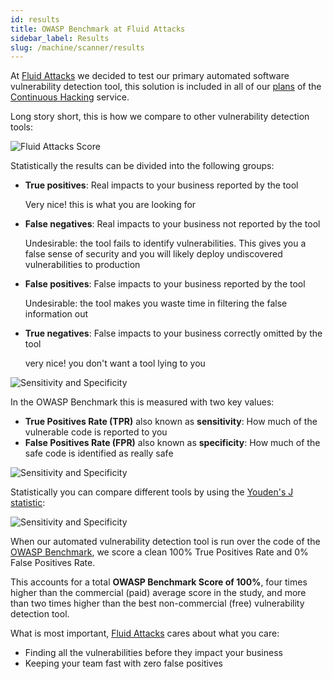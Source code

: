 ```yaml
---
id: results
title: OWASP Benchmark at Fluid Attacks
sidebar_label: Results
slug: /machine/scanner/results
---
```


At [Fluid Attacks](https://fluidattacks.com)
we decided to test our primary automated software vulnerability detection tool,
this solution is included in all of our [plans](https://fluidattacks.com/plans/)
of the [Continuous Hacking](https://fluidattacks.com/services/continuous-hacking/) service.

Long story short, this is how we compare to other vulnerability detection tools:

![Fluid Attacks Score](/img/owasp-benchmark/our-score/fluid-attacks-score.png)

Statistically the results can be divided into the following groups:
- **True positives**: Real impacts to your business reported by the tool

  Very nice! this is what you are looking for
- **False negatives**: Real impacts to your business not reported by the tool

  Undesirable: the tool fails to identify vulnerabilities.
  This gives you a false sense of security and you will
  likely deploy undiscovered vulnerabilities to production
- **False positives**: False impacts to your business reported by the tool

  Undesirable: the tool makes you waste time in filtering the false information out
- **True negatives**: False impacts to your business correctly omitted by the tool

  very nice! you don't want a tool lying to you

![Sensitivity and Specificity](/img/owasp-benchmark/our-score/results-categories.png)

In the OWASP Benchmark this is measured with two key values:
- **True Positives Rate (TPR)** also known as **sensitivity**:
  How much of the vulnerable code is reported to you
- **False Positives Rate (FPR)** also known as **specificity**:
  How much of the safe code is identified as really safe

![Sensitivity and Specificity](/img/owasp-benchmark/our-score/sensitivity-and-specificity.png)

Statistically you can compare different tools by using the
[Youden's J statistic](https://en.wikipedia.org/wiki/Youden%27s_J_statistic):

![Sensitivity and Specificity](/img/owasp-benchmark/our-score/youdens-index.svg)

When our automated vulnerability detection tool is run over the code of the
[OWASP Benchmark](https://github.com/OWASP/Benchmark),
we score a clean 100% True Positives Rate and 0% False Positives Rate.

This accounts for a total **OWASP Benchmark Score of 100%**,
four times higher than the commercial (paid) average score in the study,
and more than two times higher than the best non-commercial (free)
vulnerability detection tool.

What is most important,
[Fluid Attacks](https://fluidattacks.com) cares about what you care:
- Finding all the vulnerabilities before they impact your business
- Keeping your team fast with zero false positives
